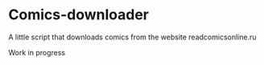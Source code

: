 # Comics-downloader
A little script that downloads comics from the website readcomicsonline.ru

Work in progress

